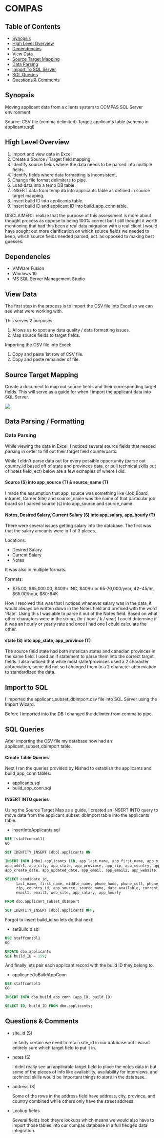 # COMPAS

## Table of Contents

- [Synopsis](#synopsis)
- [High Level Overview](#high-level-overview)
- [Dependencies](#dependencies)
- [View Data](#view-data)
- [Source Target Mapping](#source-target-mapping)
- [Data Parsing](#data-parsing-/-formatting)
- [Import To SQL Server](#import-to-sql-server)
- [SQL Queries](#sql-queries)
- [Questions & Comments](#questions-&-comments)


## Synopsis
Moving applicant data from a clients system to COMPAS SQL Server environment

Source: CSV file (comma delimited)
Target: applicants table (schema in applicants.sql)

## High Level Overview

1. Import and view data in Excel
2. Create a Source / Target field mapping.
3. Identify source fields where the data needs to be parsed into multiple fields.
4. Identify fields where data formatting is inconsistent.
5. Change file format delimiters to pipe.
6. Load data into a temp DB table.
7. INSERT data from temp db into applicants table as defined in source target mapping.
8. Insert build ID into applicants table.
9. Insert build ID and applicant ID into build_app_conn table.

DISCLAIMER: I realize that the purpose of this assessment is more about thought process as oppose to being 100% correct but I still thought it worth mentioning that had this been a real data migration with a real client I would have sought out more clarification on which source fields we needed to keep, which source fields needed parsed, ect. as opposed to making best guesses.


## Dependencies

- VMWare Fusion
- Windows 10
- MS SQL Server Management Studio

## View Data
The first step in the process is to import the CSV file into Excel so we can see what were working with.

This serves 2 purposes:
 1. Allows us to spot any data quality / data formatting issues.
 2. Map source fields to target fields.

Importing the CSV file into Excel:
 1. Copy and paste 1st row of CSV file.
 2. Copy and paste remainder of file.

## Source Target Mapping
Create a document to map out source fields and their corresponding target fields. This will serve as a guide for when I import the applicant data into SQL Server.

<img src="/SourceTargetMap.png">

## Data Parsing / Formatting

### Data Parsing

While viewing the data in Excel, I noticed several source fields that needed parsing in order to fill out their target field counterparts.

While I didn't parse data out for every possible opportunity (parse out country_id based off of state and provinces data, or pull technical skills out of notes field, ect) below are a few exmaples of where I did.

#### Source (S) into app_source (T) & source_name (T)

  I made the assumption that app_source was something like (Job Board, intranet, Career Site) and source_name was the name of that particular job board so I parsed source (s) into app_source and source_name.

#### Notes, Desired Salary, Current Salary (S) into app_salary, app_hourly (T)

  There were several issues getting salary into the database. The first was that the salary amounts were in 1 of 3 places.

  Locations:
  - Desired Salary
  - Current Salary
  - Notes

 It was also in multiple formats.

 Formats:
 - $75.00, $65,000.00, $40/hr INC, $40/hr or 65-70,000/year, $42-$45/hr, $65.00/hour, $80-84K

 How I resolved this was that I noticed whenever salary was in the data, it would always be written down in the Notes field and prefixed with the word 'Rate'. Using this I was able to parse it out of the Notes field. Based on what other characters were in the string, (hr / hour / k / year) I could determine if it was an hourly or yearly rate and once I had one I could calculate the other.

#### state (S) into app_state, app_province (T)

 The source field state had both american states and canadian provinces in the same field. I used an if statement to parse them into the correct target fields. I also noticed that while most state/provinces used a 2 character abbreviation, some did not so I changed them to a 2 character abbreviation to standardized the data.

## Import to SQL

  I imported the applicant_subset_dbImport.csv file into SQL Server using the Import Wizard.

  Before I imported into the DB I changed the delimter from comma to pipe.

## SQL Queries

 After importing the CSV file my database now had an applicant_subset_dbImport table.

#### Create Table Queries

 Next I ran the queries provided by Nishad to establish the applicants and build_app_conn tables.

 - applicants.sql
 - build_app_conn.sql

#### INSERT INTO queries

  Using the Source Target Map as a guide, I created an INSERT INTO query to move data from the applicant_subset_dbImport table into the applicants table.

  - insertIntoApplicants.sql
  ```sql
  USE [staffconsol1]
  GO

  SET IDENTITY_INSERT [dbo].applicants ON

  INSERT INTO [dbo].applicants (ID, app_last_name, app_first_name, app_middle_name, app_homephone, app_mobilephone, app_workphone,
  app_addr1, app_city, app_state, app_province, app_zip, app_country, app_source, source_name, app_avail_date, corpname, user_ID,
  app_create_date, app_updated_date, app_email, app_email2, app_website, app_salary, app_hourly)

  SELECT candidate_id,
  	   last_name, first_name, middle_name, phone_home, phone_cell, phone_work, address, city, app_state, app_province,
  	   zip, country_id, app_source, source_name, date_available, current_employer, owner, date_created, date_modified,
  	   email1, email2, web_site, app_salary, app_hourly

  FROM dbo.applicant_subset_dbImport

  SET IDENTITY_INSERT [dbo].applicants OFF;
  ```

  Forgot to insert build_id so lets do that next!

  - setBuildId.sql

  ```sql
  USE staffconsol1
  GO

  UPDATE dbo.applicants
  SET build_ID = 159;
  ```

And finally lets pair each applicant record with the build ID they belong to.

  - applicantsToBuildAppConn

  ```sql
  USE staffconsol1
  GO

  INSERT INTO dbo.build_app_conn (app_ID, build_ID)

  SELECT ID, build_ID FROM dbo.applicants;
  ```

## Questions & Comments

* site_id (S)

  Im fairly certain we need to retain site_id in our database but I wasnt entirely sure which target field to put it in.

* notes (S)

  I didnt really see an applicable target field to place the notes data in but some of the pieces of info like availability, availability for interviews, and technical skills would be important things to store in the database..

* address (S)

  Some of the rows in the address field have address, city, province, and country combined while others only have the street address.

* Lookup fields

  Several fields look theyre lookups which means we would also have to import those tables into our compas database in a full fledged data integration.
